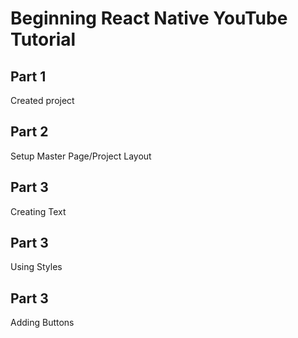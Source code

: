 Beginning React Native YouTube Tutorial
======

## Part 1
Created project

## Part 2
Setup Master Page/Project Layout

## Part 3
Creating Text

## Part 3
Using Styles

## Part 3
Adding Buttons